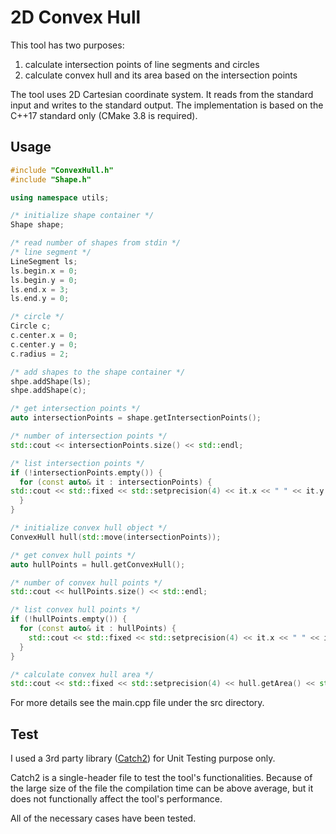 # 2D Convex Hull

This tool has two purposes:
1) calculate intersection points of line segments and circles
2) calculate convex hull and its area based on the intersection points

The tool uses 2D Cartesian coordinate system. It reads from the standard input and writes to the standard output.
The implementation is based on the C++17 standard only (CMake 3.8 is required).


## Usage

```cpp
#include "ConvexHull.h"
#include "Shape.h"

using namespace utils;

/* initialize shape container */
Shape shape;

/* read number of shapes from stdin */
/* line segment */
LineSegment ls;
ls.begin.x = 0;
ls.begin.y = 0;
ls.end.x = 3;
ls.end.y = 0;

/* circle */
Circle c;
c.center.x = 0;
c.center.y = 0;
c.radius = 2;

/* add shapes to the shape container */
shpe.addShape(ls);
shpe.addShape(c);

/* get intersection points */
auto intersectionPoints = shape.getIntersectionPoints();

/* number of intersection points */
std::cout << intersectionPoints.size() << std::endl;

/* list intersection points */
if (!intersectionPoints.empty()) {
  for (const auto& it : intersectionPoints) {
std::cout << std::fixed << std::setprecision(4) << it.x << " " << it.y << std::endl;
  }
}

/* initialize convex hull object */
ConvexHull hull(std::move(intersectionPoints));

/* get convex hull points */
auto hullPoints = hull.getConvexHull();

/* number of convex hull points */
std::cout << hullPoints.size() << std::endl;

/* list convex hull points */
if (!hullPoints.empty()) {
  for (const auto& it : hullPoints) {
    std::cout << std::fixed << std::setprecision(4) << it.x << " " << it.y << std::endl;
  }
}

/* calculate convex hull area */
std::cout << std::fixed << std::setprecision(4) << hull.getArea() << std::endl;

```

For more details see the main.cpp file under the src directory.


## Test

I used a 3rd party library ([Catch2](https://github.com/catchorg/Catch2)) for Unit Testing purpose only.

Catch2 is a single-header file to test the tool's functionalities. Because of the large size of the file the compilation time can be above average, but it does not functionally affect the tool's performance.

All of the necessary cases have been tested.

